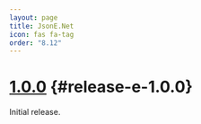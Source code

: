```yaml
---
layout: page
title: JsonE.Net
icon: fas fa-tag
order: "8.12"
---
```

# [1.0.0](https://github.com/gregsdennis/json-everything/pull/566) {#release-e-1.0.0}

Initial release.
